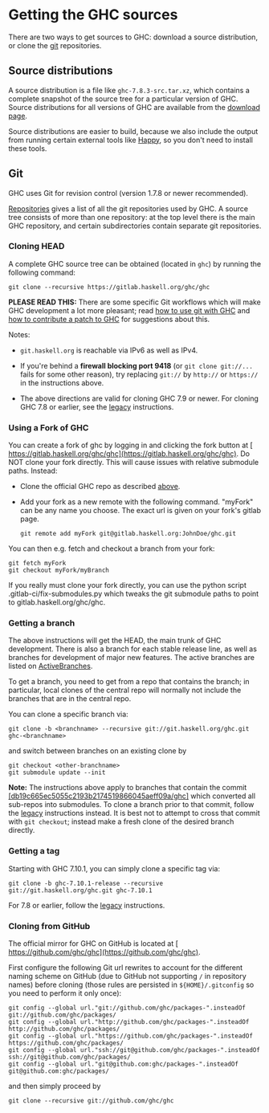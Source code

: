 


# Getting the GHC sources



There are two ways to get sources to GHC: download a source distribution, or clone the [
git](http://git-scm.com/) repositories.


## Source distributions



A source distribution is a file like `ghc-7.8.3-src.tar.xz`, which contains a complete snapshot of the source tree for a particular version of GHC. Source distributions for all versions of GHC are available from the [download page](http://www.haskell.org/ghc/).



Source distributions are easier to build, because we also include the output from running certain external tools like [
Happy](http://haskell.org/happy), so you don't need to install these tools.


## Git



GHC uses Git for revision control (version 1.7.8 or newer recommended).



[Repositories](repositories) gives a list of all the git repositories used by GHC.   A source tree consists of more than one repository: at the top level there is the main GHC repository, and certain subdirectories contain separate git repositories.


### Cloning HEAD



A complete GHC source tree can be obtained (located in `ghc`) by running the following command:


```
git clone --recursive https://gitlab.haskell.org/ghc/ghc
```


**PLEASE READ THIS:** There are some specific Git workflows which will make GHC development a lot more pleasant; read [how to use git with GHC](working-conventions/git) and [how to contribute a patch to GHC](working-conventions/fixing-bugs) for suggestions about this.



Notes:


- `git.haskell.org` is reachable via IPv6 as well as IPv4.

- If you're behind a **firewall blocking port 9418** (or `git clone git://...` fails for some other reason), try replacing `git://` by `http://` or `https://` in the instructions above.

- The above directions are valid for cloning GHC 7.9 or newer. For cloning GHC 7.8 or earlier, see the [legacy](building/getting-the-sources/legacy) instructions.

### Using a Fork of GHC



You can create a fork of ghc by logging in and clicking the fork button at [
https://gitlab.haskell.org/ghc/ghc](https://gitlab.haskell.org/ghc/ghc). Do NOT clone your fork directly. This will cause issues with relative submodule paths. Instead:


- Clone the official GHC repo as described [above](building/getting-the-sources#cloning-head).
- Add your fork as a new remote with the following command. "myFork" can be any name you choose. The exact url is given on your fork's gitlab page.

  ```
  git remote add myFork git@gitlab.haskell.org:JohnDoe/ghc.git
  ```


You can then e.g. fetch and checkout a branch from your fork:


```
git fetch myFork
git checkout myFork/myBranch
```


If you really must clone your fork directly, you can use the python script .gitlab-ci/fix-submodules.py which tweaks the git submodule paths to point to gitlab.haskell.org/ghc/ghc.


### Getting a branch



The above instructions will get the HEAD, the main trunk of GHC development. There is also a branch for each stable release line, as well as branches for development of major new features. The active branches are listed on [ActiveBranches](active-branches).



To get a branch, you need to get from a repo that contains the branch; in particular, local clones of the central repo will normally not include the branches that are in the central repo.



You can clone a specific branch via:


```
git clone -b <branchname> --recursive git://git.haskell.org/ghc.git ghc-<branchname>
```


and switch between branches on an existing clone by


```
git checkout <other-branchname>
git submodule update --init
```


**Note:** The instructions above apply to branches that contain the commit [\[db19c665ec5055c2193b2174519866045aeff09a/ghc\]](/trac/ghc/changeset/db19c665ec5055c2193b2174519866045aeff09a/ghc) which converted all sub-repos into submodules. To clone a branch prior to that commit, follow the [legacy](building/getting-the-sources/legacy) instructions instead. It is best not to attempt to cross that commit with `git checkout`; instead make a fresh clone of the desired branch directly.


### Getting a tag



Starting with GHC 7.10.1, you can simply clone a specific tag via:


```
git clone -b ghc-7.10.1-release --recursive git://git.haskell.org/ghc.git ghc-7.10.1
```


For 7.8 or earlier, follow the [legacy](building/getting-the-sources/legacy) instructions.


### Cloning from GitHub



The official mirror for GHC on GitHub is located at [
https://github.com/ghc/ghc](https://github.com/ghc/ghc).



First configure the following Git url rewrites to account for the different naming scheme on GitHub (due to GitHub not supporting `/` in repository names) before cloning (those rules are persisted in `${HOME}/.gitconfig` so you need to perform it only once):


```
git config --global url."git://github.com/ghc/packages-".insteadOf     git://github.com/ghc/packages/ 
git config --global url."http://github.com/ghc/packages-".insteadOf    http://github.com/ghc/packages/ 
git config --global url."https://github.com/ghc/packages-".insteadOf   https://github.com/ghc/packages/ 
git config --global url."ssh://git@github.com/ghc/packages-".insteadOf ssh://git@github.com/ghc/packages/ 
git config --global url."git@github.com:ghc/packages-".insteadOf       git@github.com:ghc/packages/ 
```


and then simply proceed by


```
git clone --recursive git://github.com/ghc/ghc
```